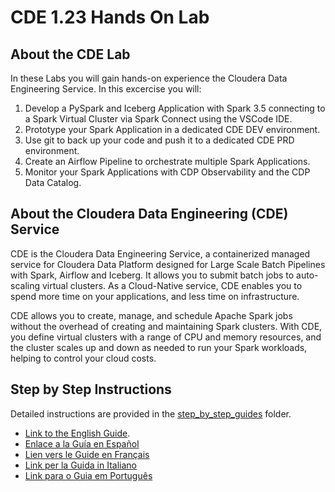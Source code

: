 # CDE 1.23 Hands On Lab

## About the CDE Lab

In these Labs you will gain hands-on experience the Cloudera Data Engineering Service. In this excercise you will:

1. Develop a PySpark and Iceberg Application with Spark 3.5 connecting to a Spark Virtual Cluster via Spark Connect using the VSCode IDE.
2. Prototype your Spark Application in a dedicated CDE DEV environment.
3. Use git to back up your code and push it to a dedicated CDE PRD environment.
4. Create an Airflow Pipeline to orchestrate multiple Spark Applications.
5. Monitor your Spark Applications with CDP Observability and the CDP Data Catalog.

## About the Cloudera Data Engineering (CDE) Service

CDE is the Cloudera Data Engineering Service, a containerized managed service for Cloudera Data Platform designed for Large Scale Batch Pipelines with Spark, Airflow and Iceberg. It allows you to submit batch jobs to auto-scaling virtual clusters. As a Cloud-Native service, CDE enables you to spend more time on your applications, and less time on infrastructure.

CDE allows you to create, manage, and schedule Apache Spark jobs without the overhead of creating and maintaining Spark clusters. With CDE, you define virtual clusters with a range of CPU and memory resources, and the cluster scales up and down as needed to run your Spark workloads, helping to control your cloud costs.

## Step by Step Instructions

Detailed instructions are provided in the [step_by_step_guides](https://github.com/pdefusco/CDE_121_HOL/tree/main/step_by_step_guides) folder.

* [Link to the English Guide]().
* [Enlace a la Guía en Español]()
* [Lien vers le Guide en Français]()
* [Link per la Guida in Italiano]()
* [Link para o Guia em Português]()
